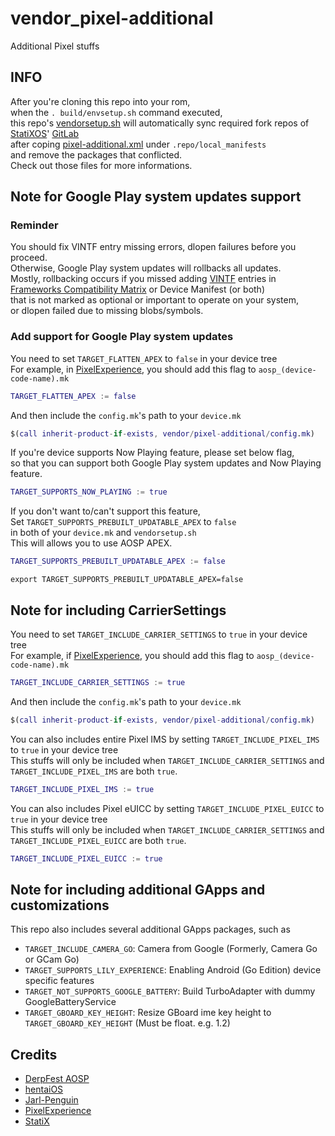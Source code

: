# vendor_pixel-additional
Additional Pixel stuffs

## INFO
After you're cloning this repo into your rom,
<br>when the ```. build/envsetup.sh``` command executed,
<br>this repo's [vendorsetup.sh](https://github.com/TheParasiteProject/vendor_pixel-additional/blob/thirteen-plus/vendorsetup.sh) will automatically sync required fork repos of [StatiXOS](https://github.com/StatiXOS)' [GitLab](https://gitlab.com/statixos)
<br>after coping [pixel-additional.xml](https://github.com/TheParasiteProject/vendor_pixel-additional/blob/thirteen-plus/pixel-additional.xml) under `.repo/local_manifests`
<br>and remove the packages that conflicted.
<br>Check out those files for more informations.

## Note for Google Play system updates support

### Reminder
You should fix VINTF entry missing errors, dlopen failures before you proceed.
<br>Otherwise, Google Play system updates will rollbacks all updates.
<br>Mostly, rollbacking occurs if you missed adding [VINTF](https://source.android.com/docs/core/architecture/vintf) entries in [Frameworks Compatibility Matrix](https://source.android.com/docs/core/architecture/vintf/comp-matrices) or Device Manifest (or both)
<br>that is not marked as optional or important to operate on your system,
<br>or dlopen failed due to missing blobs/symbols.

### Add support for Google Play system updates
You need to set `TARGET_FLATTEN_APEX` to `false` in your device tree
<br>For example, in [PixelExperience](https://github.com/PixelExperience), you should add this flag to `aosp_(device-code-name).mk`

```M
TARGET_FLATTEN_APEX := false
```

And then include the `config.mk`'s path to your `device.mk`

```M
$(call inherit-product-if-exists, vendor/pixel-additional/config.mk)
```

If you're device supports Now Playing feature, please set below flag,
<br>so that you can support both Google Play system updates and Now Playing feature.

```M
TARGET_SUPPORTS_NOW_PLAYING := true
```

If you don't want to/can't support this feature,
<br>Set `TARGET_SUPPORTS_PREBUILT_UPDATABLE_APEX` to `false`
<br> in both of your `device.mk` and `vendorsetup.sh`
<br>This will allows you to use AOSP APEX.

```M
TARGET_SUPPORTS_PREBUILT_UPDATABLE_APEX := false
```

```Shell
export TARGET_SUPPORTS_PREBUILT_UPDATABLE_APEX=false
```

## Note for including CarrierSettings
You need to set `TARGET_INCLUDE_CARRIER_SETTINGS` to `true` in your device tree
<br>For example, if [PixelExperience](https://github.com/PixelExperience), you should add this flag to `aosp_(device-code-name).mk`

```M
TARGET_INCLUDE_CARRIER_SETTINGS := true
```

And then include the `config.mk`'s path to your `device.mk`

```M
$(call inherit-product-if-exists, vendor/pixel-additional/config.mk)
```

You can also includes entire Pixel IMS by setting `TARGET_INCLUDE_PIXEL_IMS` to `true` in your device tree
<br>This stuffs will only be included when `TARGET_INCLUDE_CARRIER_SETTINGS` and `TARGET_INCLUDE_PIXEL_IMS` are both `true`.

```M
TARGET_INCLUDE_PIXEL_IMS := true
```

You can also includes Pixel eUICC by setting `TARGET_INCLUDE_PIXEL_EUICC` to `true` in your device tree
<br>This stuffs will only be included when `TARGET_INCLUDE_CARRIER_SETTINGS` and `TARGET_INCLUDE_PIXEL_EUICC` are both `true`.

```M
TARGET_INCLUDE_PIXEL_EUICC := true
```

## Note for including additional GApps and customizations
This repo also includes several additional GApps packages, such as 
* `TARGET_INCLUDE_CAMERA_GO`: Camera from Google (Formerly, Camera Go or GCam Go)
* `TARGET_SUPPORTS_LILY_EXPERIENCE`: Enabling Android (Go Edition) device specific features
* `TARGET_NOT_SUPPORTS_GOOGLE_BATTERY`: Build TurboAdapter with dummy GoogleBatteryService
* `TARGET_GBOARD_KEY_HEIGHT`: Resize GBoard ime key height to `TARGET_GBOARD_KEY_HEIGHT` (Must be float. e.g. 1.2)

## Credits
* [DerpFest AOSP](https://github.com/DerpFest-AOSP)
* [hentaiOS](https://github.com/hentaiOS)
* [Jarl-Penguin](https://github.com/JarlPenguin)
* [PixelExperience](https://github.com/PixelExperience)
* [StatiX](https://github.com/StatiXOS)
